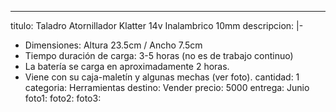 ---
titulo: Taladro Atornillador Klatter 14v Inalambrico 10mm
descripcion: |-
  - Dimensiones: Altura 23.5cm / Ancho 7.5cm
  - Tiempo duración de carga: 3-5 horas (no es de trabajo continuo)
  - La batería se carga en aproximadamente 2 horas.
  - Viene con su caja-maletín y algunas mechas (ver foto).
cantidad: 1
categoria: Herramientas
destino: Vender
precio: 5000
entrega: Junio
foto1: 
foto2: 
foto3: 
